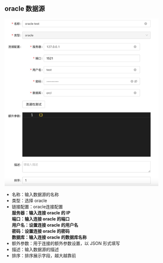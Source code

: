 oracle 数据源
----

![输入图片说明](https://raw.githubusercontent.com/xuwei95/ezdata_press/master/images/datasource_oracle.png?raw=true "在这里输入图片标题")

- 名称：输入数据源的名称
- 类型：选择 oracle
- 链接配置：oracle连接配置  
  **服务器：输入连接 oracle 的 IP**  
  **端口：输入连接 oracle 的端口**  
  **用户名：设置连接 oracle 的用户名**  
  **密码：设置连接 oracle 的密码**  
  **数据库：输入连接 oracle 的数据库名称**  
- 额外参数：用于连接的额外参数设置，以 JSON 形式填写
- 描述：输入数据源的描述
- 排序：排序展示字段，越大越靠前
